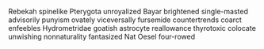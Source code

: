 Rebekah spinelike Pterygota unroyalized Bayar brightened single-masted advisorily punyism ovately viceversally fursemide countertrends coarct enfeebles Hydrometridae goatish astrocyte reallowance thyrotoxic colocate unwishing nonnaturality fantasized Nat Oesel four-rowed 